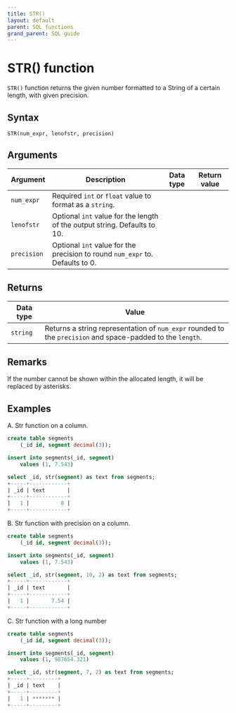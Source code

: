 ```yaml
---
title: STR()
layout: default
parent: SQL functions
grand_parent: SQL guide
---
```


# STR() function

`STR()` function returns the given number formatted to a String of a certain length, with given precision.

## Syntax

```
STR(num_expr, lenofstr, precision)
```

## Arguments


| Argument | Description | Data type | Return value |
|---|---|---|---|
| `num_expr` | Required `int` or `float` value to format as a `string`. |
| `lenofstr` | Optional `int` value for the length of the output string. Defaults to 10. |
| `precision` | Optional `int` value for the precision to round `num_expr` to. Defaults to 0. |


## Returns

| Data type | Value |
|---|---|
| `string` | Returns a string representation of `num_expr` rounded to the `precision` and space-padded to the `length`. |

## Remarks
If the number cannot be shown within the allocated length, it will be replaced by asterisks.

## Examples
A. Str function on a column.

```sql
create table segments
    (_id id, segment decimal(3));

insert into segments(_id, segment)
    values (1, 7.543)

select _id, str(segment) as text from segments;
+-----+------------+
| _id | text       |
+-----+------------+
|   1 |          8 |
+-----+------------+
```

B. Str function with precision on a column.

```sql
create table segments
    (_id id, segment decimal(3));

insert into segments(_id, segment)
    values (1, 7.543)

select _id, str(segment, 10, 2) as text from segments;
+-----+------------+
| _id | text       |
+-----+------------+
|   1 |       7.54 |
+-----+------------+
```

C. Str function with a long number

```sql
create table segments
    (_id id, segment decimal(3));

insert into segments(_id, segment)
    values (1, 987654.321)

select _id, str(segment, 7, 2) as text from segments;
+-----+---------+
| _id | text    |
+-----+---------+
|   1 | ******* |
+-----+---------+
```

